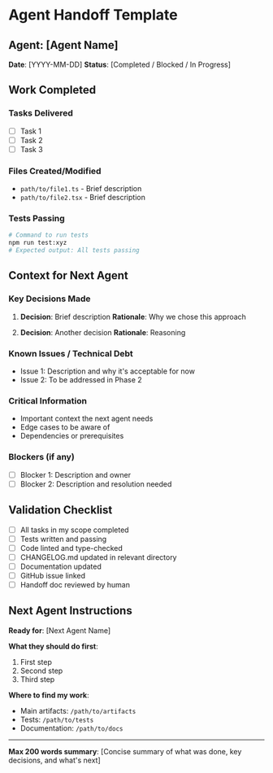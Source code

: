 # Agent Handoff Template

## Agent: [Agent Name]
**Date**: [YYYY-MM-DD]
**Status**: [Completed / Blocked / In Progress]

## Work Completed

### Tasks Delivered
- [ ] Task 1
- [ ] Task 2
- [ ] Task 3

### Files Created/Modified
- `path/to/file1.ts` - Brief description
- `path/to/file2.tsx` - Brief description

### Tests Passing
```bash
# Command to run tests
npm run test:xyz
# Expected output: All tests passing
```

## Context for Next Agent

### Key Decisions Made
1. **Decision**: Brief description
   **Rationale**: Why we chose this approach

2. **Decision**: Another decision
   **Rationale**: Reasoning

### Known Issues / Technical Debt
- Issue 1: Description and why it's acceptable for now
- Issue 2: To be addressed in Phase 2

### Critical Information
- Important context the next agent needs
- Edge cases to be aware of
- Dependencies or prerequisites

### Blockers (if any)
- [ ] Blocker 1: Description and owner
- [ ] Blocker 2: Description and resolution needed

## Validation Checklist

- [ ] All tasks in my scope completed
- [ ] Tests written and passing
- [ ] Code linted and type-checked
- [ ] CHANGELOG.md updated in relevant directory
- [ ] Documentation updated
- [ ] GitHub issue linked
- [ ] Handoff doc reviewed by human

## Next Agent Instructions

**Ready for**: [Next Agent Name]

**What they should do first**:
1. First step
2. Second step
3. Third step

**Where to find my work**:
- Main artifacts: `/path/to/artifacts`
- Tests: `/path/to/tests`
- Documentation: `/path/to/docs`

---

**Max 200 words summary**:
[Concise summary of what was done, key decisions, and what's next]
